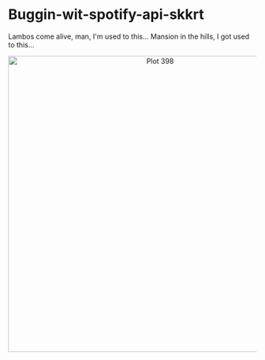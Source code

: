 # Buggin-wit-spotify-api-skkrt
Lambos come alive, man, I'm used to this... Mansion in the hills, I got used to this...

<div>
    <a href="https://plot.ly/~polaczmaks/398/?share_key=fEa2scwxVUSpRYy2RiW7x4" target="_blank" title="Plot 398" style="display: block; text-align: center;"><img src="https://plot.ly/~polaczmaks/398.png?share_key=fEa2scwxVUSpRYy2RiW7x4" alt="Plot 398" style="max-width: 100%;width: 600px;"  width="600" onerror="this.onerror=null;this.src='https://plot.ly/404.png';" /></a>
    <script data-plotly="polaczmaks:398" sharekey-plotly="fEa2scwxVUSpRYy2RiW7x4" src="https://plot.ly/embed.js" async></script>
</div>
